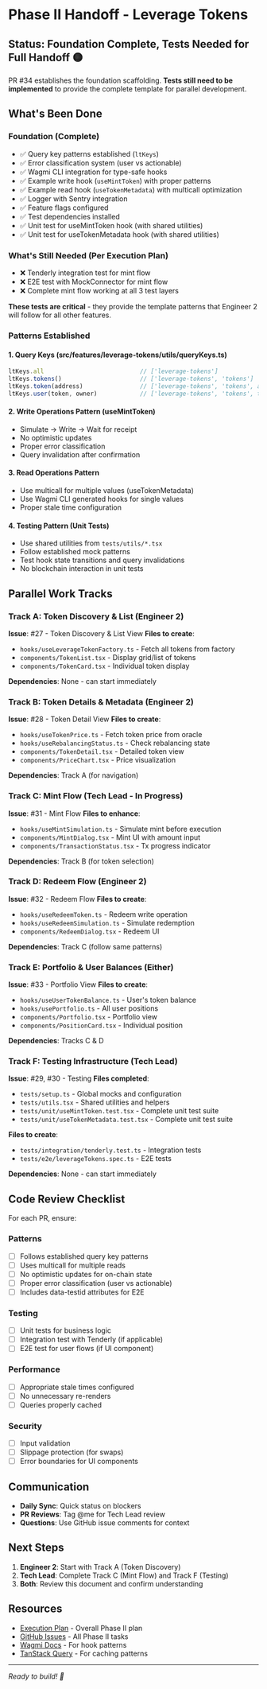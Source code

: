# Phase II Handoff - Leverage Tokens

## Status: Foundation Complete, Tests Needed for Full Handoff 🟡

PR #34 establishes the foundation scaffolding. **Tests still need to be implemented** to provide the complete template for parallel development.

## What's Been Done

### Foundation (Complete)
- ✅ Query key patterns established (`ltKeys`)
- ✅ Error classification system (user vs actionable)
- ✅ Wagmi CLI integration for type-safe hooks
- ✅ Example write hook (`useMintToken`) with proper patterns
- ✅ Example read hook (`useTokenMetadata`) with multicall optimization
- ✅ Logger with Sentry integration
- ✅ Feature flags configured
- ✅ Test dependencies installed
- ✅ Unit test for useMintToken hook (with shared utilities)
- ✅ Unit test for useTokenMetadata hook (with shared utilities)

### What's Still Needed (Per Execution Plan)
- ❌ Tenderly integration test for mint flow
- ❌ E2E test with MockConnector for mint flow  
- ❌ Complete mint flow working at all 3 test layers

**These tests are critical** - they provide the template patterns that Engineer 2 will follow for all other features.

### Patterns Established

#### 1. Query Keys (src/features/leverage-tokens/utils/queryKeys.ts)
```typescript
ltKeys.all                           // ['leverage-tokens']
ltKeys.tokens()                      // ['leverage-tokens', 'tokens']
ltKeys.token(address)                // ['leverage-tokens', 'tokens', address]
ltKeys.user(token, owner)            // ['leverage-tokens', 'tokens', token, 'user', owner]
```

#### 2. Write Operations Pattern (useMintToken)
- Simulate → Write → Wait for receipt
- No optimistic updates
- Proper error classification
- Query invalidation after confirmation

#### 3. Read Operations Pattern
- Use multicall for multiple values (useTokenMetadata)
- Use Wagmi CLI generated hooks for single values
- Proper stale time configuration

#### 4. Testing Pattern (Unit Tests)
- Use shared utilities from `tests/utils/*.tsx`
- Follow established mock patterns
- Test hook state transitions and query invalidations
- No blockchain interaction in unit tests

## Parallel Work Tracks

### Track A: Token Discovery & List (Engineer 2)
**Issue**: #27 - Token Discovery & List View
**Files to create**:
- `hooks/useLeverageTokenFactory.ts` - Fetch all tokens from factory
- `components/TokenList.tsx` - Display grid/list of tokens
- `components/TokenCard.tsx` - Individual token display

**Dependencies**: None - can start immediately

### Track B: Token Details & Metadata (Engineer 2)
**Issue**: #28 - Token Detail View
**Files to create**:
- `hooks/useTokenPrice.ts` - Fetch token price from oracle
- `hooks/useRebalancingStatus.ts` - Check rebalancing state
- `components/TokenDetail.tsx` - Detailed token view
- `components/PriceChart.tsx` - Price visualization

**Dependencies**: Track A (for navigation)

### Track C: Mint Flow (Tech Lead - In Progress)
**Issue**: #31 - Mint Flow
**Files to enhance**:
- `hooks/useMintSimulation.ts` - Simulate mint before execution
- `components/MintDialog.tsx` - Mint UI with amount input
- `components/TransactionStatus.tsx` - Tx progress indicator

**Dependencies**: Track B (for token selection)

### Track D: Redeem Flow (Engineer 2)
**Issue**: #32 - Redeem Flow
**Files to create**:
- `hooks/useRedeemToken.ts` - Redeem write operation
- `hooks/useRedeemSimulation.ts` - Simulate redemption
- `components/RedeemDialog.tsx` - Redeem UI

**Dependencies**: Track C (follow same patterns)

### Track E: Portfolio & User Balances (Either)
**Issue**: #33 - Portfolio View
**Files to create**:
- `hooks/useUserTokenBalance.ts` - User's token balance
- `hooks/usePortfolio.ts` - All user positions
- `components/Portfolio.tsx` - Portfolio view
- `components/PositionCard.tsx` - Individual position

**Dependencies**: Tracks C & D

### Track F: Testing Infrastructure (Tech Lead)
**Issue**: #29, #30 - Testing
**Files completed**:
- `tests/setup.ts` - Global mocks and configuration
- `tests/utils.tsx` - Shared utilities and helpers
- `tests/unit/useMintToken.test.tsx` - Complete unit test suite
- `tests/unit/useTokenMetadata.test.tsx` - Complete unit test suite

**Files to create**:
- `tests/integration/tenderly.test.ts` - Integration tests
- `tests/e2e/leverageTokens.spec.ts` - E2E tests

**Dependencies**: None - can start immediately

## Code Review Checklist

For each PR, ensure:

### Patterns
- [ ] Follows established query key patterns
- [ ] Uses multicall for multiple reads
- [ ] No optimistic updates for on-chain state
- [ ] Proper error classification (user vs actionable)
- [ ] Includes data-testid attributes for E2E

### Testing
- [ ] Unit tests for business logic
- [ ] Integration test with Tenderly (if applicable)
- [ ] E2E test for user flows (if UI component)

### Performance
- [ ] Appropriate stale times configured
- [ ] No unnecessary re-renders
- [ ] Queries properly cached

### Security
- [ ] Input validation
- [ ] Slippage protection (for swaps)
- [ ] Error boundaries for UI components

## Communication

- **Daily Sync**: Quick status on blockers
- **PR Reviews**: Tag @me for Tech Lead review
- **Questions**: Use GitHub issue comments for context

## Next Steps

1. **Engineer 2**: Start with Track A (Token Discovery)
2. **Tech Lead**: Complete Track C (Mint Flow) and Track F (Testing)
3. **Both**: Review this document and confirm understanding

## Resources

- [Execution Plan](./EXECUTION_PLAN.md) - Overall Phase II plan
- [GitHub Issues](https://github.com/seamless-protocol/app/issues?q=is%3Aopen+label%3Aphase%3AII) - All Phase II tasks
- [Wagmi Docs](https://wagmi.sh) - For hook patterns
- [TanStack Query](https://tanstack.com/query) - For caching patterns

---

*Ready to build! 🚀*